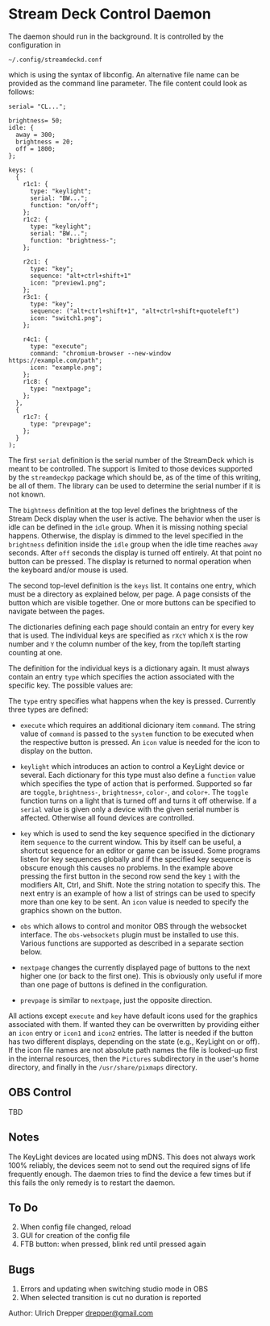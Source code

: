 Stream Deck Control Daemon
==========================

The daemon should run in the background.  It is controlled by the configuration in

    ~/.config/streamdeckd.conf

which is using the syntax of libconfig.  An alternative file name can
be provided as the command line parameter.  The file content could look as
follows:

    serial= "CL...";
     
    brightness= 50;
    idle: {
      away = 300;
      brightness = 20;
      off = 1800;
    };
     
    keys: (
      {
        r1c1: {
          type: "keylight";
          serial: "BW...";
          function: "on/off";
        };
        r1c2: {
          type: "keylight";
          serial: "BW...";
          function: "brightness-";
        };
      
        r2c1: {
          type: "key";
          sequence: "alt+ctrl+shift+1"
          icon: "preview1.png";
        };
        r3c1: {
          type: "key";
          sequence: ("alt+ctrl+shift+1", "alt+ctrl+shift+quoteleft")
          icon: "switch1.png";
        };
        
        r4c1: {
          type: "execute";
          command: "chromium-browser --new-window https://example.com/path";
          icon: "example.png";
        };
        r1c8: {
          type: "nextpage";
        };
      },
      {
        r1c7: {
          type: "prevpage";
        };
      }
    );

The first `serial` definition is the serial number of the StreamDeck which is meant to be controlled.
The support is limited to those devices supported by the `streamdeckpp` package which should be,
as of the time of this writing, be all of them.  The library can be used to determine the serial
number if it is not known.

The `bightness` definition at the top level defines the brightness of the
Stream Deck display when the user is active.  The behavior when the user is
idle can be defined in the `idle` group.  When it is missing nothing special happens.  Otherwise, the display is dimmed to the level specified in
the `brightness` definition inside the `idle` group when the idle time reaches `away` seconds.  After `off` seconds the display is turned off entirely.  At that point no button can be pressed.  The display is returned
to normal operation when the keyboard and/or mouse is used.

The second top-level definition is the `keys` list.  It contains one entry,
which must be a directory as explained below, per page.  A page consists
of the button which are visible together.  One or more buttons can be
specified to navigate between the pages.

The dictionaries defining each page should contain an entry for every
key that is used.  The individual keys are specified as `rXcY` which `X` is the row number and `Y` the column number of the key, from the top/left starting counting at one.

The definition for the individual keys is a dictionary again.  It must always contain an entry `type` which specifies the action associated
with the specific key.  The possible values are:


The `type`
entry specifies what happens when the key is pressed.  Currently three types are defined:

* `execute` which requires an additional dicionary item `command`. The string value of `command` is
  passed to the `system` function to be executed when the respective button is pressed.  An `icon` value is needed for the icon to display on the
  button.

* `keylight` which introduces an action to control a KeyLight device or several.  Each dictionary for
  this type must also define a `function` value which specifies the type of action that is performed.
  Supported so far are `toggle`, `brightness-`, `brightness+`, `color-`, and `color+`.  The `toggle`
  function turns on a light that is turned off and turns it off otherwise.  If a `serial` value is
  given only a device with the given serial number is affected.  Otherwise all found devices are
  controlled.

* `key` which is used to send the key sequence specified in the dictionary item `sequence` to the
  current window.  This by itself can be useful, a shortcut sequence for an editor or game can
  be issued.  Some programs listen for key sequences globally and if the specified key sequence
  is obscure enough this causes no problems.  In the example above pressing the first button in
  the second row send the key `1` with the modifiers Alt, Ctrl, and Shift.  Note the string notation
  to specify this.  The next entry is an example of how a list of strings can be used to specify
  more than one key to be sent.  An `icon` value is needed to specify
  the graphics shown on the button.

* `obs` which allows to control and monitor OBS through the websocket
  interface.  The `obs-websockets` plugin must be installed to use this.
  Various functions are supported as described in a separate section
  below.

* `nextpage` changes the currently displayed page of buttons to the next
  higher one (or back to the first one).  This is obviously only useful
  if more than one page of buttons is defined in the configuration.

* `prevpage` is similar to `nextpage`, just the opposite direction.

All actions except `execute` and `key` have default icons used for the
graphics associated with them.  If wanted they can be overwritten by
providing either an `icon` entry or `icon1` and `icon2` entries.  The
latter is needed if the button has two different displays, depending on
the state (e.g., KeyLight on or off).  If the icon file names are not
absolute path names the file is looked-up first in the internal
resources, then the `Pictures` subdirectory in the user's home directory,
and finally in the `/usr/share/pixmaps` directory.


OBS Control
-----------

TBD


Notes
-----

The KeyLight devices are located using mDNS.  This does not always work 100% reliably, the devices
seem not to send out the required signs of life frequently enough.  The
daemon tries to find the device a few times but if this fails the only
remedy is to restart the daemon.


To Do
-----

2.  When config file changed, reload
3.  GUI for creation of the config file
6.  FTB button: when pressed, blink red until pressed again


Bugs
----

1.  Errors and updating when switching studio mode in OBS
2.  When selected transition is cut no duration is reported

Author: Ulrich Drepper <drepper@gmail.com>
